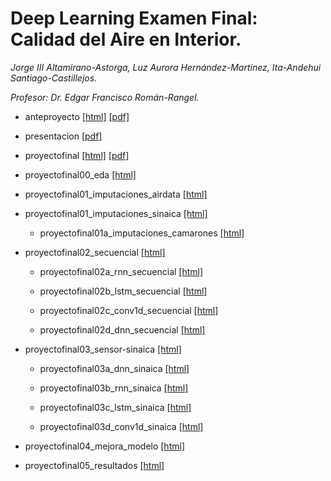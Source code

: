 # Deep Learning Examen Final: Calidad del Aire en Interior.

_Jorge III Altamirano-Astorga, Luz Aurora Hernández-Martínez, Ita-Andehui Santiago-Castillejos._

_Profesor: Dr. Edgar Francisco Román-Rangel._




* anteproyecto [[html]](https://philwebsurfer.github.io/dlfinal/anteproyecto.html) [[pdf]](https://philwebsurfer.github.io/dlfinal/anteproyecto.pdf)

* presentacion [[pdf]](https://philwebsurfer.github.io/dlfinal/presentacion.pdf)

* proyectofinal [[html]](https://philwebsurfer.github.io/dlfinal/proyectofinal.html) [[pdf]](https://philwebsurfer.github.io/dlfinal/proyectofinal.pdf)

* proyectofinal00_eda [[html]](https://philwebsurfer.github.io/dlfinal/proyectofinal00_eda.html)

* proyectofinal01_imputaciones_airdata [[html]](https://philwebsurfer.github.io/dlfinal/proyectofinal01_imputaciones_airdata.html)

* proyectofinal01_imputaciones_sinaica [[html]](https://philwebsurfer.github.io/dlfinal/proyectofinal01_imputaciones_sinaica.html)

	* proyectofinal01a_imputaciones_camarones [[html]](https://philwebsurfer.github.io/dlfinal/proyectofinal01a_imputaciones_camarones.html)

* proyectofinal02_secuencial [[html]](https://philwebsurfer.github.io/dlfinal/proyectofinal02_secuencial.html)

	* proyectofinal02a_rnn_secuencial [[html]](https://philwebsurfer.github.io/dlfinal/proyectofinal02a_rnn_secuencial.html)

	* proyectofinal02b_lstm_secuencial [[html]](https://philwebsurfer.github.io/dlfinal/proyectofinal02b_lstm_secuencial.html)

	* proyectofinal02c_conv1d_secuencial [[html]](https://philwebsurfer.github.io/dlfinal/proyectofinal02c_conv1d_secuencial.html)

	* proyectofinal02d_dnn_secuencial [[html]](https://philwebsurfer.github.io/dlfinal/proyectofinal02d_dnn_secuencial.html)

* proyectofinal03_sensor-sinaica [[html]](https://philwebsurfer.github.io/dlfinal/proyectofinal03_sensor-sinaica.html)

	* proyectofinal03a_dnn_sinaica [[html]](https://philwebsurfer.github.io/dlfinal/proyectofinal03a_dnn_sinaica.html)

	* proyectofinal03b_rnn_sinaica [[html]](https://philwebsurfer.github.io/dlfinal/proyectofinal03b_rnn_sinaica.html)

	* proyectofinal03c_lstm_sinaica [[html]](https://philwebsurfer.github.io/dlfinal/proyectofinal03c_lstm_sinaica.html)

	* proyectofinal03d_conv1d_sinaica [[html]](https://philwebsurfer.github.io/dlfinal/proyectofinal03d_conv1d_sinaica.html)

* proyectofinal04_mejora_modelo [[html]](https://philwebsurfer.github.io/dlfinal/proyectofinal04_mejora_modelo.html)

* proyectofinal05_resultados [[html]](https://philwebsurfer.github.io/dlfinal/proyectofinal05_resultados.html)
